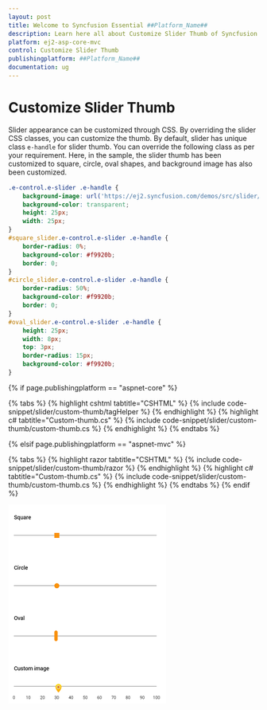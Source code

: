 ```yaml
---
layout: post
title: Welcome to Syncfusion Essential ##Platform_Name##
description: Learn here all about Customize Slider Thumb of Syncfusion Essential ##Platform_Name## widgets based on HTML5 and jQuery.
platform: ej2-asp-core-mvc
control: Customize Slider Thumb
publishingplatform: ##Platform_Name##
documentation: ug
---
```


# Customize Slider Thumb

Slider appearance can be customized through CSS. By overriding the slider CSS classes, you can customize the thumb. By default,
slider has unique class `e-handle` for slider thumb. You can override the following class as per your requirement. Here, in the
sample, the slider thumb has been customized to square, circle, oval shapes, and background image has also been customized.

```css
.e-control.e-slider .e-handle {
    background-image: url('https://ej2.syncfusion.com/demos/src/slider/images/thumb.png');
    background-color: transparent;
    height: 25px;
    width: 25px;
}
#square_slider.e-control.e-slider .e-handle {
    border-radius: 0%;
    background-color: #f9920b;
    border: 0;
}
#circle_slider.e-control.e-slider .e-handle {
    border-radius: 50%;
    background-color: #f9920b;
    border: 0;
}
#oval_slider.e-control.e-slider .e-handle {
    height: 25px;
    width: 8px;
    top: 3px;
    border-radius: 15px;
    background-color: #f9920b;
}
```

{% if page.publishingplatform == "aspnet-core" %}

{% tabs %}
{% highlight cshtml tabtitle="CSHTML" %}
{% include code-snippet/slider/custom-thumb/tagHelper %}
{% endhighlight %}
{% highlight c# tabtitle="Custom-thumb.cs" %}
{% include code-snippet/slider/custom-thumb/custom-thumb.cs %}
{% endhighlight %}
{% endtabs %}

{% elsif page.publishingplatform == "aspnet-mvc" %}

{% tabs %}
{% highlight razor tabtitle="CSHTML" %}
{% include code-snippet/slider/custom-thumb/razor %}
{% endhighlight %}
{% highlight c# tabtitle="Custom-thumb.cs" %}
{% include code-snippet/slider/custom-thumb/custom-thumb.cs %}
{% endhighlight %}
{% endtabs %}
{% endif %}



![ASP .NET Core - Slider - Thumb Customization](../images/thumb-customization.png)